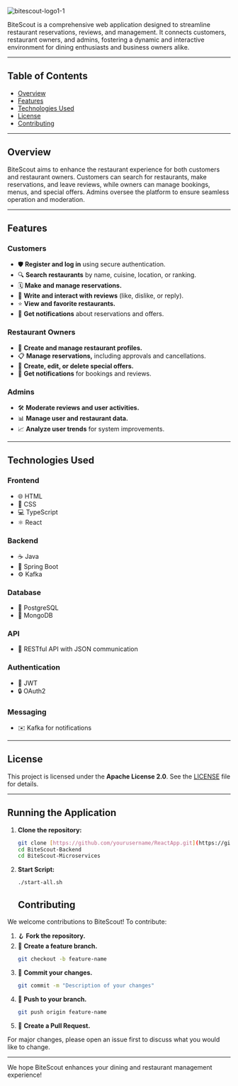 ![bitescout-logo1-1](https://github.com/user-attachments/assets/9c29a4fd-c43f-49ad-b844-e9422a45e342)

BiteScout is a comprehensive web application designed to streamline restaurant reservations, reviews, and management. It connects customers, restaurant owners, and admins, fostering a dynamic and interactive environment for dining enthusiasts and business owners alike.

---

## Table of Contents
- [Overview](#overview)
- [Features](#features)
- [Technologies Used](#technologies-used)
- [License](#license)
- [Contributing](#contributing)

---

## Overview
BiteScout aims to enhance the restaurant experience for both customers and restaurant owners. Customers can search for restaurants, make reservations, and leave reviews, while owners can manage bookings, menus, and special offers. Admins oversee the platform to ensure seamless operation and moderation.

---

## Features

### Customers
- 🛡️ **Register and log in** using secure authentication.
- 🔍 **Search restaurants** by name, cuisine, location, or ranking.
- 🗓️ **Make and manage reservations.**
- 💬 **Write and interact with reviews** (like, dislike, or reply).
- ⭐ **View and favorite restaurants.**
- 🔔 **Get notifications** about reservations and offers.

### Restaurant Owners
- 🏢 **Create and manage restaurant profiles.**
- 📋 **Manage reservations,** including approvals and cancellations.
- 🎉 **Create, edit, or delete special offers.**
- 🔔 **Get notifications** for bookings and reviews.

### Admins
- 🛠️ **Moderate reviews and user activities.**
- 📊 **Manage user and restaurant data.**
- 📈 **Analyze user trends** for system improvements.

---

## Technologies Used

### **Frontend**
- 🌐 HTML
- 🎨 CSS
- 💻 TypeScript
- ⚛️ React

### **Backend**
- ☕ Java
- 🌱 Spring Boot
- ⚙️ Kafka

### **Database**
- 🐘 PostgreSQL
- 🍃 MongoDB

### **API**
- 🔗 RESTful API with JSON communication

### **Authentication**
- 🔑 JWT
- 🔒 OAuth2

### **Messaging**
- ✉️ Kafka for notifications

---

## License
This project is licensed under the **Apache License 2.0**. See the [LICENSE](LICENSE) file for details.

---
## Running the Application

1. **Clone the repository:**
    ```bash
    git clone [https://github.com/yourusername/ReactApp.git](https://github.com/BiteScout/BiteScout-Backend)
    cd BiteScout-Backend
    cd BiteScout-Microservices
    ```

2. **Start Script:**
    ```bash
    ./start-all.sh
    ```
    ## Contributing
We welcome contributions to BiteScout! To contribute:
1. 🪝 **Fork the repository.**
2. 🌿 **Create a feature branch.**
   ```bash
   git checkout -b feature-name
   ```
3. 💾 **Commit your changes.**
   ```bash
   git commit -m "Description of your changes"
   ```
4. 🚀 **Push to your branch.**
   ```bash
   git push origin feature-name
   ```
5. 🔄 **Create a Pull Request.**

For major changes, please open an issue first to discuss what you would like to change.

---

We hope BiteScout enhances your dining and restaurant management experience!

